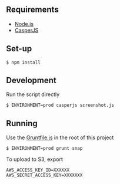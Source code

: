 Requirements
------------

 * [Node.js](http://nodejs.org/)
 * [CasperJS](http://casperjs.org/)

Set-up
------

    $ npm install

Development
-----------

Run the script directly

    $ ENVIRONMENT=prod casperjs screenshot.js

Running
-------

Use the [Gruntfile.js](../../Gruntfile.js) in the root of this project

    $ ENVIRONMENT=prod grunt snap

To upload to S3, export

	AWS_ACCESS_KEY_ID=XXXXXX
	AWS_SECRET_ACCESS_KEY=XXXXXXX

